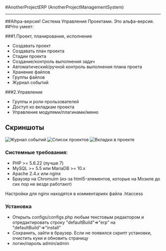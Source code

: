 #AnotherProjectERP (AnotherProjectManagementSystem)
***
##Alhpa-версия!
Система Управления Проектами. Это альфа-версия.  
##Что умеет:

###1.Проект, планирование, исполнение
  - Создавать проект
  - Создавать план проекта
  - Стадии проекта
  - Создание/контроль выполнения задач
  - Автоматический/ручной контроль выполнения плана проета
  - Хранение файлов
  - Группы файлов
  - Журнал событий

###2.Управление
  - Группы и роли прользователей
  - Доступ ко вкладкам проекта
  - Управление модулями/плагинами/меню
  
## Скриншоты
 
 ![Журнал событий](https://github.com/akaLexa/AnotherProjectERP/blob/master/1.png "Журнал событий")
 ![Список проектов](https://github.com/akaLexa/AnotherProjectERP/blob/master/2.png "Список проектов")
 ![Вкладки в проекте](https://github.com/akaLexa/AnotherProjectERP/blob/master/3.png "Вкладки в проекте")


### Системные требования:
- PHP >= 5.6.22 (лучше 7)
- MySQL >= 5.5 или MariaDB >= 10.x
- Apache 2.4.x или nginx 
- Браузер на Chromuim (из-за html5-элементов, которые на Мозиле до сих пор не везде работают)


Настройки для nginx находятся в комментариях файла .htaccess

### Установка
- Открыть configs/configs.php любым текстовым редактором и отредактировать строку "defaultBuild"=>"erp" на "defaultBuild"=>"install"
- Сохранить, зайти в браузер. Если не появился скрипт установки, очистить куки и обновить страницу 
- логин/пароль admin/admin

